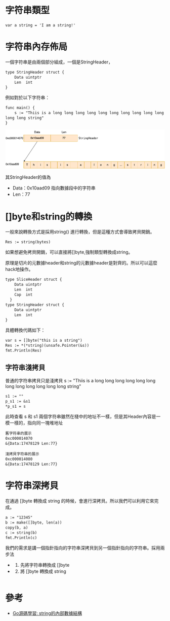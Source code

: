 # 字符串類型
`var a string = 'I am a string!'`


# 字符串內存佈局

一個字符串是由兩個部分組成，一個是StringHeader，

```
type StringHeader struct {
	Data uintptr
	Len  int
}
```

例如對於以下字符串：

```
func main() {
	s := "Thiis is a long long long long long long long long long long long long string"
}
```

![](string.png)

其StringHeader的值為
- Data：0x10aad09   指向數據段中的字符串
- Len：77


# []byte和string的轉換
一般來說轉換方式是採用string() 進行轉換，但是這種方式會導致拷貝開銷。
```
Res := string(bytes)
```

如果想避免拷貝開銷，可以直接將[]byte,強制類型轉換成string。

原理是切片的元數據header和string的元數據header是對齊的。所以可以這麼hack地操作。

```
type SliceHeader struct {
	Data uintptr
	Len  int
	Cap  int
  }
type StringHeader struct {
	Data uintptr
	Len  int
}
```

具體轉換代碼如下：

```
var s = []byte("this is a string")
Res := *(*string)(unsafe.Pointer(&s))
fmt.Println(Res)
```

## 字符串淺拷貝

普通的字符串拷貝只是淺拷貝
s := "Thiis is a long long long long long long long long long long long long string"

```
s1 := ""
p_s1 := &s1
*p_s1 = s
```

此時查看 s 和 s1 兩個字符串雖然在棧中的地址不一樣，但是其Header內容是一模一樣的，指向同一塊堆地址
```
舊字符串的展示
0xc000014070
&{Data:17478129 Len:77}

淺拷貝字符串的展示
0xc000014080
&{Data:17478129 Len:77}
```

# 字符串深拷貝
在通過 []byte 轉換成 string 的時候，會進行深拷貝。所以我們可以利用它來完成。

```
a := "12345"
b := make([]byte, len(a))
copy(b, a)
c := string(b)
fmt.Println(c)
```

我們的需求是講一個指針指向的字符串深拷貝到另一個指針指向的字符串。採用兩步法
- 1. 先將字符串轉換成 []byte
- 2. 將 []byte 轉換成 string

```

```


# 參考
- [Go源碼學習: string的內部數據結構](https://blog.frognew.com/2021/11/read-go-sources-string.html)